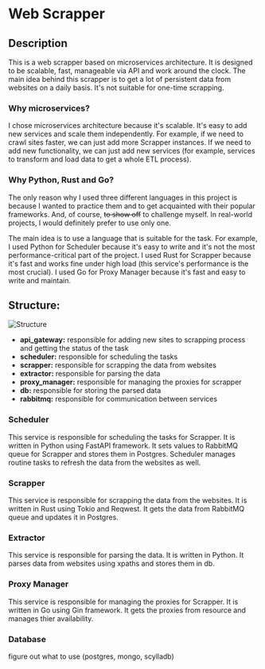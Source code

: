 # Web Scrapper

## Description

This is a web scrapper based on microservices architecture. It is designed to be scalable, fast, manageable via API and work around the clock. The main idea behind this scrapper is to get a lot of persistent data from websites on a daily basis. It's not suitable for one-time scrapping.

### Why microservices?

I chose microservices architecture because it's scalable. It's easy to add new services and scale them independently. For example, if we need to crawl sites faster, we can just add more Scrapper instances. If we need to add new functionality, we can just add new services (for example, services to transform and load data to get a whole ETL process).

### Why Python, Rust and Go?

The only reason why I used three different languages in this project is because I wanted to practice them and to get acquainted with their popular frameworks. And, of course, ~~to show off~~ to challenge myself. In real-world projects, I would definitely prefer to use only one.

The main idea is to use a language that is suitable for the task. For example, I used Python for Scheduler because it's easy to write and it's not the most performance-critical part of the project. I used Rust for Scrapper because it's fast and works fine under high load (this service's performance is the most crucial). I used Go for Proxy Manager because it's fast and easy to write and maintain.

## Structure:

![Structure](/configs/Untitled-2023-09-04-1617.png)

- **api_gateway:** responsible for adding new sites to scrapping process and getting the status of the task
- **scheduler:** responsible for scheduling the tasks
- **scrapper:** responsible for scrapping the data from websites
- **extractor:** responsible for parsing the data
- **proxy_manager:** responsible for managing the proxies for scrapper
- **db:** responsible for storing the parsed data
- **rabbitmq:** responsible for communication between services

### Scheduler

This service is responsible for scheduling the tasks for Scrapper. It is written in Python using FastAPI framework. It sets values to RabbitMQ queue for Scrapper and stores them in Postgres. Scheduler manages routine tasks to refresh the data from the websites as well.

### Scrapper

This service is responsible for scrapping the data from the websites. It is written in Rust using Tokio and Reqwest. It gets the data from RabbitMQ queue and updates it in Postgres.

### Extractor

This service is responsible for parsing the data. It is written in Python. It parses data from websites using xpaths and stores them in db.

### Proxy Manager

This service is responsible for managing the proxies for Scrapper. It is written in Go using Gin framework. It gets the proxies from resource and manages thier availability.

### Database

figure out what to use (postgres, mongo, scylladb)
